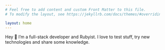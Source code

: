 ```yaml
---
# Feel free to add content and custom Front Matter to this file.
# To modify the layout, see https://jekyllrb.com/docs/themes/#overriding-theme-defaults

layout: home
---
```


Hey 👋
I’m a full-stack developer and Rubyist. 
I love to test stuff, try new technologies and share some knowledge.
